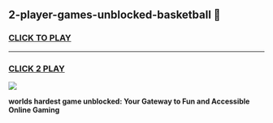 
## 2-player-games-unblocked-basketball 👋
<h3>
<a href="https://premium.freeplayer.one?title=2-player-games-unblocked-basketball&ref=14F">CLICK TO PLAY</a></h3>
<hr>

<h3>
<a href="https://premium.freeplayer.one?title=2-player-games-unblocked-basketball&ref=14F">CLICK 2 PLAY</a>
  
</h3>

<a href="https://premium.freeplayer.one?title=2-player-games-unblocked-basketball&ref=12F/"><img src="https://clearcache.store/games.png"></a>


**worlds hardest game unblocked: Your Gateway to Fun and Accessible Online Gaming**

